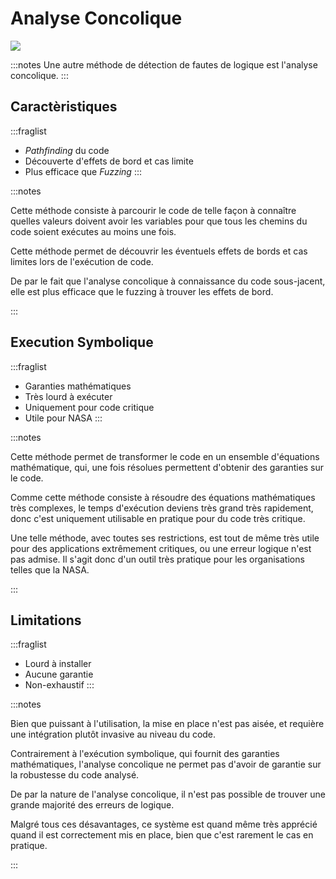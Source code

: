 # Analyse Concolique

![](assets/img/concolique.jpg)


:::notes
Une autre méthode de détection de fautes de logique est l'analyse concolique.
:::

## Caractèristiques

:::fraglist
- *Pathfinding* du code
- Découverte d'effets de bord et cas limite
- Plus efficace que *Fuzzing*
:::

:::notes

Cette méthode consiste à parcourir le code de telle façon à connaître quelles valeurs doivent avoir les variables pour que tous les chemins du code soient exécutes au moins une fois.

Cette méthode permet de découvrir les éventuels effets de bords et cas limites lors de l'exécution de code.

De par le fait que l'analyse concolique à connaissance du code sous-jacent, elle est plus efficace que le fuzzing à trouver les effets de bord.

:::

## Execution Symbolique

:::fraglist
- Garanties mathématiques
- Très lourd à exécuter
- Uniquement pour code critique
- Utile pour NASA
:::

:::notes

Cette méthode permet de transformer le code en un ensemble d'équations mathématique, qui, une fois résolues permettent d'obtenir des garanties sur le code.

Comme cette méthode consiste à résoudre des équations mathématiques très complexes, le temps d'exécution deviens très grand très rapidement, donc c'est uniquement utilisable en pratique pour du code très critique.

Une telle méthode, avec toutes ses restrictions, est tout de même très utile pour des applications extrêmement critiques, ou une erreur logique n'est pas admise. Il s'agit donc d'un outil très pratique pour les organisations telles que la NASA.

:::

## Limitations

:::fraglist
- Lourd à installer
- Aucune garantie
- Non-exhaustif
:::

:::notes

Bien que puissant à l'utilisation, la mise en place n'est pas aisée, et requière une intégration plutôt invasive au niveau du code.

Contrairement à l'exécution symbolique, qui fournit des garanties mathématiques, l'analyse concolique ne permet pas d'avoir de garantie sur la robustesse du code analysé.

De par la nature de l'analyse concolique, il n'est pas possible de trouver une grande majorité des erreurs de logique.

Malgré tous ces désavantages, ce système est quand même très apprécié quand il est correctement mis en place, bien que c'est rarement le cas en pratique.

:::


